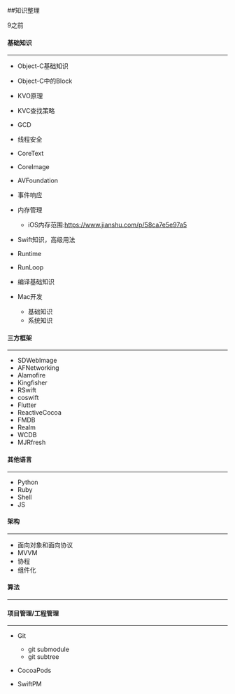 ##知识整理

9之前



#### 基础知识

------

- Object-C基础知识

- Object-C中的Block

- KVO原理

- KVC查找策略

- GCD

- 线程安全

- CoreText

- CoreImage

- AVFoundation

- 事件响应

- 内存管理

  - iOS内存范围:https://www.jianshu.com/p/58ca7e5e97a5

- Swift知识，高级用法

- Runtime

- RunLoop

- 编译基础知识

- Mac开发

  - 基础知识
  - 系统知识

  

#### 三方框架

------

- SDWebImage
- AFNetworking
- Alamofire
- Kingfisher
- RSwift
- coswift
- Flutter
- ReactiveCocoa
- FMDB
- Realm
- WCDB
- MJRfresh



#### 其他语言

-----

- Python
- Ruby
- Shell
- JS



#### 架构

-------

- 面向对象和面向协议
- MVVM
- 协程
- 组件化



#### 算法

-------



#### 项目管理/工程管理

------

- Git

  - git submodule
  - git subtree

- CocoaPods

- SwiftPM

  